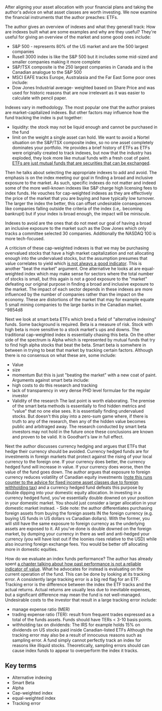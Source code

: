 After aligning your asset allocation with your financial plans and taking the author's advice on what asset classes are worth investing. We now examine the financial instruments that the author preaches: ETFs.

The author gives an overview of indexes and what they generall track: How are indexes built what are some examples and why are they useful? They're useful for giving an overview of the market and some good ones include:
- S&P 500 - represents 80% of the US market and are the 500 largest companies
- Rusell 3000 index is like the S&P 500 but it includes some mid-sized and smaller companies making it more complete
- S&P/TSX composite is the 250 largest companies in Canada and is the Canadian analogue to the S&P 500
- MSCI EAFE tracks Europe, Australasia and the Far East
Some poor ones include:
- Dow Jones Industrial average- weighted based on Share Price and was used for historic reasons that are now irrelevant as it was easier to calculate with pencil paper.

Indexes vary in methodology. The most popular one that the author praises are market-capitalized indexes. But other factors may influence how the fund tracking the index is put together:
- liquidity: the stock may not be liquid enough and cannot be purchased in the fund
- limit on the weight a single asset can hold. We want to avoid a Nortel situation on the S&P/TSX composite index, so no one asset completely dominates your portfolio.
He provides a brief history of ETFs as ETFs were originally created to track indexes, but now that the industry has exploded, they look more like mutual funds with a fresh coat of paint. [ETFs are just mutual funds that are securities that can be exchanged](Mutual%20Funds%20vs%20ETFs%20vs%20Index%20funds.md#^356bfc). 

Then he talks about selecting the appropriate indexes to add and avoid. The emphasis is on the index meeting our goal in finding a broad and inclusive exposure to the market. As such, specific indexes do not matter and indeed some of the more well-known indexes like S&P charge high licensing fees to index funds. He vouches for cap-weighted indexes as they are effectively the price of the market that you are buying and have typically low turnover. The larger the index the better, this can offset undesirable consequences like companies falling outside the criteria of the index (i.e,. becoming bankrupt) but if your index is broad enough, the impact will be miniscule.

Indexes to avoid are the ones that do not meet our goal of having a broad an inclusive exposure to the market such as the Dow Jones which only tracks a committee selected 30 companies.  Additionally the NASDAQ 100 is more tech-focused.

A criticism of these cap-weighted indexes is that we may be purchasing overvalued stocks that have a high market capitalization and not allocating enough into the undervalued stocks, but the assumption presumes that value correlates to yield which [is not always a good indicator](Chapter%201%20Evaluating%20the%20Alternatives%20To%20passive%20ETF%20investing.md#^19088a). This is another "beat the market" argument. One alternative he looks at are equal-weighted index which may make sense for sectors where the total number of stocks is small, but this again is not a good exposure to the "market" defeating our original purpose in finding a broad and inclusive exposure to the market. The impact of each sector depends in these indexes are more influenced by the number of companies rather than the impact on the economy. These are distortions of the market that may for example equate 5 small mining companies to the large banks in the Canadian market. ^9854d8

Next we look at  smart beta ETFs which bred a field of "alternative indexing" funds. Some background is required. Beta is a measure of risk. Stock with high beta is more sensitive to a stock market's ups and downs. The traditional cap-weighted index is essentially chasing this beta. On the other side of the spectrum is Alpha which is represented by mutual funds that try to find high alpha stocks that beat the beta. Smart beta is somwhere in between in trying to beat that market by tracking certain factors. Although there is no consensus on what these are, some include:
- Value
- size
- momentum
But this is just "beating the market" with a new coat of paint. Arguments against smart beta include:
- high costs to do this research and tracking
- lack of transparency in very dense PHD level formulae for the regular investor
- Validity of the research
The last point is worth elaborating. The premise of the smart beta methods is essentially to find hidden metrics and "value" that no one else sees. It is essentially finding undervalued stocks. But doesn't this play into a zero-sum game where, if there is truth to any of the research, then any of the hidden value becomes public and arbitraged away. The research conducted by smart beta investors may not hold in the future once these conclusions are known and proven to be valid. It is Goodhart's law in full effect.

Next the author discusses currency hedging and argues that ETFs that hedge their currency should be avoided. Currency hedged funds are for investments in foreign markets that protect against the rising of your local currency to the foreign one. If your currency does better, the currency hedged fund will increase in value. If your currency does worse, then the value of the fund goes down. The author argues that exposure to foreign currency reduces volatility of Canadian equity investments ([note this runs counter to the advice for fixed income asset classes due to foreign withholding tax](Chapter%204b%20What%20Fixed%20income%20assets%20to%20add%20to%20your%20portfolio.md#^d06605)) and a currency hedged fund defeats this purpose by double dipping into your domestic equity allocation. In investing in a currency hedged fund, you've essentially double downed on your position in your domestic market. You should just consider a larger allocation in your domestic market instead. 
	- Side note: the author differentiates purchasing foreign assets from buying the foreign assets IN the foreign currency (e.g. buying US funds in US dollars vs Canadian dollars). With the former, you will still have the same exposure to foreign currency as the underlying assets are exposed to it. All you've done is double downed on the foreign market, by dumping your currency in there as well and anti-hedged your currency (you will have lost out if the loonies rises relative to the USD) while also incurring foreign exchange fees. You would be better off allocating more in domestic equities. 

How do we evaluate an index funds performance? The author has already spent [a chapter talking about how past performance is not a reliable indicator of value](Chapter%201%20Evaluating%20the%20Alternatives%20To%20passive%20ETF%20investing.md#^48acec). What he advocates for instead is evaluating on the current operation of the fund. This can be done by looking at its tracking error. A consistently large tracking error is a big red flag for an ETF. Tracking error is the difference between the index the ETF tracks and the actual returns. Actual returns are usually less due to inevitable expenses, but a significant difference may mean the fund is not well-managed. Undesirable costs to the investor that result in a large tracking error include:
- manage expense ratio (MER)
- trading expense ratio (TER): result from frequent trades expressed as a total of the funds assets. Funds should have TERs < 3-10 basis points.
- withholding tax on dividends: The IRS for example holds 15% on dividends on US stocks paid inside Canadian-listed ETFs
Although the tracking error may also be a result of innocuous reasons such as sampling error. A fund simply cannot perfectly track an index for reasons like illiquid stocks. Theoretically, sampling errors should can cause index funds to appear to overperform the index it tracks.


## Key terms
- Alternative indexing
- Smart Beta
- Alpha
- Cap-weighted index
- equal-weighted index
- Tracking error